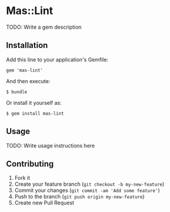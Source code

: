 # Mas::Lint

TODO: Write a gem description

## Installation

Add this line to your application's Gemfile:

    gem 'mas-lint'

And then execute:

    $ bundle

Or install it yourself as:

    $ gem install mas-lint

## Usage

TODO: Write usage instructions here

## Contributing

1. Fork it
2. Create your feature branch (`git checkout -b my-new-feature`)
3. Commit your changes (`git commit -am 'Add some feature'`)
4. Push to the branch (`git push origin my-new-feature`)
5. Create new Pull Request
